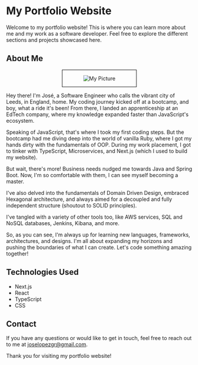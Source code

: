 # My Portfolio Website
Welcome to my portfolio website! This is where you can learn more about me and my work as a software developer. Feel free to explore the different sections and projects showcased here.

## About Me
<div style="text-align:center; border: 1px solid black; width: 200px; margin: auto;">
  
![My Picture](/my_web_nextjs/public/myPicture.jpg)

</div>

Hey there! I'm José, a Software Engineer who calls the vibrant city of Leeds, in England, home. My coding journey kicked off at a bootcamp, and boy, what a ride it's been! From there, I landed an apprenticeship at an EdTech company, where my knowledge expanded faster than JavaScript's ecosystem.

Speaking of JavaScript, that's where I took my first coding steps. But the bootcamp had me diving deep into the world of vanilla Ruby, where I got my hands dirty with the fundamentals of OOP. During my work placement, I got to tinker with TypeScript, Microservices, and Next.js (which I used to build my website).

But wait, there's more! Business needs nudged me towards Java and Spring Boot. Now, I'm so comfortable with them, I can see myself becoming a master.

I've also delved into the fundamentals of Domain Driven Design, embraced Hexagonal architecture, and always aimed for a decoupled and fully independent structure (shoutout to SOLID principles).

I've tangled with a variety of other tools too, like AWS services, SQL and NoSQL databases, Jenkins, Kibana, and more.

So, as you can see, I'm always up for learning new languages, frameworks, architectures, and designs. I'm all about expanding my horizons and pushing the boundaries of what I can create. Let's code something amazing together!


## Technologies Used
- Next.js
- React
- TypeScript
- CSS


## Contact

If you have any questions or would like to get in touch, feel free to reach out to me at [joselopezgr@gmail.com](mailto:joselopezgr@gmail.com).


Thank you for visiting my portfolio website!